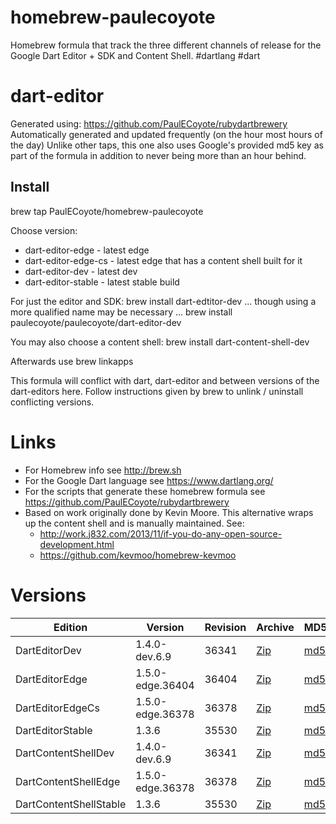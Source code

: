 homebrew-paulecoyote
====================

Homebrew formula that track the three different channels of release for the Google Dart Editor + SDK and Content Shell.  #dartlang #dart

dart-editor
===========

Generated using: https://github.com/PaulECoyote/rubydartbrewery
Automatically generated and updated frequently (on the hour most hours of the day)
Unlike other taps, this one also uses Google's provided md5 key as part of the formula in addition to never being more than an hour behind.

Install
-------
brew tap PaulECoyote/homebrew-paulecoyote

Choose version:
* dart-editor-edge - latest edge
* dart-editor-edge-cs - latest edge that has a content shell built for it
* dart-editor-dev - latest dev
* dart-editor-stable - latest stable build

For just the editor and SDK:
brew install dart-edtitor-dev
... though using a more qualified name may be necessary ...
brew install paulecoyote/paulecoyote/dart-editor-dev

You may also choose a content shell:
brew install dart-content-shell-dev

Afterwards use 
brew linkapps

This formula will conflict with dart, dart-editor and between versions of the dart-editors here.  Follow instructions given by brew to unlink / uninstall conflicting versions.

Links
=====
* For Homebrew info see http://brew.sh
* For the Google Dart language see https://www.dartlang.org/
* For the scripts that generate these homebrew formula see https://github.com/PaulECoyote/rubydartbrewery
* Based on work originally done by Kevin Moore. This alternative wraps up the content shell and is manually maintained.  See: 
    * http://work.j832.com/2013/11/if-you-do-any-open-source-development.html
    * https://github.com/kevmoo/homebrew-kevmoo

Versions
========
| Edition | Version | Revision | Archive | MD5 | Notes |
| ------- | ------- | -------- | ------- | --- | ----- |
| DartEditorDev | 1.4.0-dev.6.9 | 36341 | [Zip](http://storage.googleapis.com/dart-archive/channels/dev/release/36341/editor/darteditor-macos-x64.zip) | [md5](http://storage.googleapis.com/dart-archive/channels/dev/release/36341/editor/darteditor-macos-x64.zip.md5sum) | [Changes](http://storage.googleapis.com/dart-archive/channels/dev/release/latest/changelog.html) |
| DartEditorEdge | 1.5.0-edge.36404 | 36404 | [Zip](http://storage.googleapis.com/dart-archive/channels/be/raw/36404/editor/darteditor-macos-x64.zip) | [md5](http://storage.googleapis.com/dart-archive/channels/be/raw/36404/editor/darteditor-macos-x64.zip.md5sum) | - |
| DartEditorEdgeCs | 1.5.0-edge.36378 | 36378 | [Zip](http://storage.googleapis.com/dart-archive/channels/be/raw/36378/editor/darteditor-macos-x64.zip) | [md5](http://storage.googleapis.com/dart-archive/channels/be/raw/36378/editor/darteditor-macos-x64.zip.md5sum) | - |
| DartEditorStable | 1.3.6 | 35530 | [Zip](http://storage.googleapis.com/dart-archive/channels/stable/release/35530/editor/darteditor-macos-x64.zip) | [md5](http://storage.googleapis.com/dart-archive/channels/stable/release/35530/editor/darteditor-macos-x64.zip.md5sum) | [Changes](http://storage.googleapis.com/dart-archive/channels/stable/release/latest/changelog.html) |
| DartContentShellDev | 1.4.0-dev.6.9 | 36341 | [Zip](http://storage.googleapis.com/dart-archive/channels/dev/release/36341/dartium/content_shell-macos-ia32-release.zip) | [md5](http://storage.googleapis.com/dart-archive/channels/dev/release/36341/dartium/content_shell-macos-ia32-release.zip.md5sum) | - |
| DartContentShellEdge | 1.5.0-edge.36378 | 36378 | [Zip](http://storage.googleapis.com/dart-archive/channels/be/raw/36378/dartium/content_shell-macos-ia32-release.zip) | [md5](http://storage.googleapis.com/dart-archive/channels/be/raw/36378/dartium/content_shell-macos-ia32-release.zip.md5sum) | - |
| DartContentShellStable | 1.3.6 | 35530 | [Zip](http://storage.googleapis.com/dart-archive/channels/stable/release/35530/dartium/content_shell-macos-ia32-release.zip) | [md5](http://storage.googleapis.com/dart-archive/channels/stable/release/35530/dartium/content_shell-macos-ia32-release.zip.md5sum) | - |
